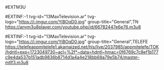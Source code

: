 #EXTM3U

#EXTINF:-1 tvg-id="13MaxTelevision.ar" tvg-logo="https://i.imgur.com/YiBOqD0.jpg" group-title="General",TN 
https://anym3u8player.com/youtube.php/id/66782447e6e76.m3u8

#EXTINF:-1 tvg-id="13MaxTelevision.ar" tvg-logo="https://i.imgur.com/YiBOqD0.jpg" group-title="General",TELEFE 
https://telefeappmitelefe1.akamaized.net/hls/live/2037985/appmitelefe/TOK/hdntl=exp=1723049730~acl=%2f*~data=hdntl~hmac=0f6769c7c8ef1b177c9e4da537b151adb9836b8714d1a4a4e218bb68a79e5b74/master-mtlf3.m3u8



















